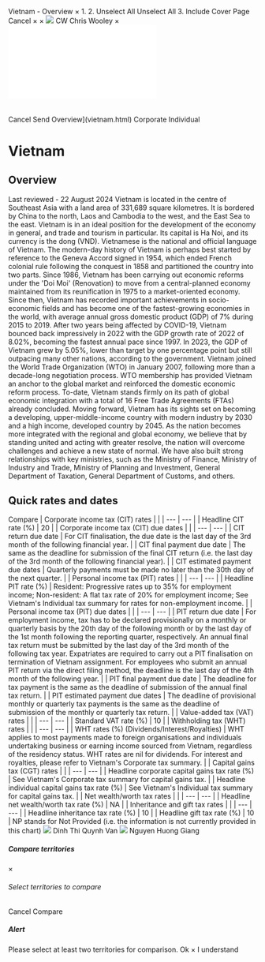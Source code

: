 Vietnam - Overview
×
1.
2.
Unselect All
Unselect All
3.
Include Cover Page
Cancel
×
×
![](-/media/world-wide-tax-summaries/attachments/global---chris-wooley.ashx%3Frev=ac5e5f3223b34096b1afc2a6009c7320&revision=ac5e5f32-23b3-4096-b1af-c2a6009c7320&hash=859B7ADC84DC2CBEC9760E9E6EE7DE6D0A8BFCDF)
CW
Chris Wooley
×
![](vietnam.html)
######
Cancel
Send
Overview](vietnam.html)
Corporate
Individual
# Vietnam
## Overview
Last reviewed - 22 August 2024
Vietnam is located in the centre of Southeast Asia with a land area of 331,689 square kilometres. It is bordered by China to the north, Laos and Cambodia to the west, and the East Sea to the east. Vietnam is in an ideal position for the development of the economy in general, and trade and tourism in particular. Its capital is Ha Noi, and its currency is the dong (VND). Vietnamese is the national and official language of Vietnam.
The modern-day history of Vietnam is perhaps best started by reference to the Geneva Accord signed in 1954, which ended French colonial rule following the conquest in 1858 and partitioned the country into two parts. Since 1986, Vietnam has been carrying out economic reforms under the 'Doi Moi' (Renovation) to move from a central-planned economy maintained from its reunification in 1975 to a market-oriented economy. Since then, Vietnam has recorded important achievements in socio-economic fields and has become one of the fastest-growing economies in the world, with average annual gross domestic product (GDP) of 7% during 2015 to 2019. After two years being affected by COVID-19, Vietnam bounced back impressively in 2022 with the GDP growth rate of 2022 of 8.02%, becoming the fastest annual pace since 1997. In 2023, the GDP of Vietnam grew by 5.05%, lower than target by one percentage point but still outpacing many other nations, according to the government. Vietnam joined the World Trade Organization (WTO) in January 2007, following more than a decade-long negotiation process. WTO membership has provided Vietnam an anchor to the global market and reinforced the domestic economic reform process. To-date, Vietnam stands firmly on its path of global economic integration with a total of 16 Free Trade Agreements (FTAs) already concluded.
Moving forward, Vietnam has its sights set on becoming a developing, upper-middle-income country with modern industry by 2030 and a high income, developed country by 2045. As the nation becomes more integrated with the regional and global economy, we believe that by standing united and acting with greater resolve, the nation will overcome challenges and achieve a new state of normal.
We have also built strong relationships with key ministries, such as the Ministry of Finance, Ministry of Industry and Trade, Ministry of Planning and Investment, General Department of Taxation, General Department of Customs, and others.
## Quick rates and dates
Compare
| Corporate income tax (CIT) rates | |
| --- | --- |
| Headline CIT rate (%) | 20 |
| Corporate income tax (CIT) due dates | |
| --- | --- |
| CIT return due date | For CIT finalisation, the due date is the last day of the 3rd month of the following financial year. |
| CIT final payment due date | The same as the deadline for submission of the final CIT return (i.e. the last day of the 3rd month of the following financial year). |
| CIT estimated payment due dates | Quarterly payments must be made no later than the 30th day of the next quarter. |
| Personal income tax (PIT) rates | |
| --- | --- |
| Headline PIT rate (%) | Resident: Progressive rates up to 35% for employment income;  Non-resident: A flat tax rate of 20% for employment income;  See Vietnam's Individual tax summary for rates for non-employment income. |
| Personal income tax (PIT) due dates | |
| --- | --- |
| PIT return due date | For employment income, tax has to be declared provisionally on a monthly or quarterly basis by the 20th day of the following month or by the last day of the 1st month following the reporting quarter, respectively.  An annual final tax return must be submitted by the last day of the 3rd month of the following tax year. Expatriates are required to carry out a PIT finalisation on termination of Vietnam assignment.  For employees who submit an annual PIT return via the direct filing method, the deadline is the last day of the 4th month of the following year. |
| PIT final payment due date | The deadline for tax payment is the same as the deadline of submission of the annual final tax return. |
| PIT estimated payment due dates | The deadline of provisional monthly or quarterly tax payments is the same as the deadline of submission of the monthly or quarterly tax return. |
| Value-added tax (VAT) rates | |
| --- | --- |
| Standard VAT rate (%) | 10 |
| Withholding tax (WHT) rates | |
| --- | --- |
| WHT rates (%) (Dividends/Interest/Royalties) | WHT applies to most payments made to foreign organisations and individuals undertaking business or earning income sourced from Vietnam, regardless of the residency status.  WHT rates are nil for dividends. For interest and royalties, please refer to Vietnam's Corporate tax summary. |
| Capital gains tax (CGT) rates | |
| --- | --- |
| Headline corporate capital gains tax rate (%) | See Vietnam's Corporate tax summary for capital gains tax. |
| Headline individual capital gains tax rate (%) | See Vietnam's Individual tax summary for capital gains tax. |
| Net wealth/worth tax rates | |
| --- | --- |
| Headline net wealth/worth tax rate (%) | NA |
| Inheritance and gift tax rates | |
| --- | --- |
| Headline inheritance tax rate (%) | 10 |
| Headline gift tax rate (%) | 10 |
NP stands for Not Provided (i.e. the information is not currently provided in this chart)
![](-/media/world-wide-tax-summaries/attachments/vietnam---dinh_thi_quynh_van.ashx%3Frev=2fa0615420a5414f9b81ec4fce64ef12&revision=2fa06154-20a5-414f-9b81-ec4fce64ef12&hash=89B7BCA1DFDB2D5866D110DE0A96D218F201414F)
Dinh Thi Quynh Van
![](-/media/world-wide-tax-summaries/attachments/vietnam---nguyen_huong_giang.ashx%3Frev=9074f531bc2e49648c88e57f317cacd2&revision=9074f531-bc2e-4964-8c88-e57f317cacd2&hash=0E7BADF91DBF011B113805BEBCA1991069BB8F16)
Nguyen Huong Giang
##### Compare territories
×
###### Select territories to compare
#####
Cancel
Compare
##### Alert
Please select at least two territories for comparison.
Ok
×
I understand